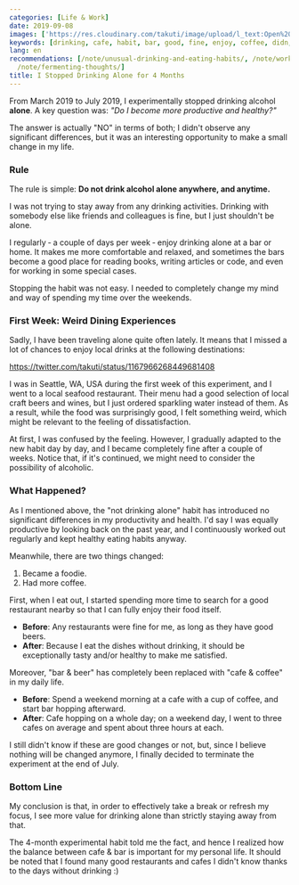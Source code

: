```yaml
---
categories: [Life & Work]
date: 2019-09-08
images: ['https://res.cloudinary.com/takuti/image/upload/l_text:Open%20Sans_32:I%20Stopped%20Drinking%20Alone%20for%204%20Months,co_rgb:eee,w_800,c_fit/v1626628472/takuti_bgimyl.jpg']
keywords: [drinking, cafe, habit, bar, good, fine, enjoy, coffee, didn, completely]
lang: en
recommendations: [/note/unusual-drinking-and-eating-habits/, /note/working-from-home-202004/,
  /note/fermenting-thoughts/]
title: I Stopped Drinking Alone for 4 Months
---
```


From March 2019 to July 2019, I experimentally stopped drinking alcohol **alone**. A key question was: *"Do I become more productive and healthy?"* 

The answer is actually "NO" in terms of both; I didn't observe any significant differences, but it was an interesting opportunity to make a small change in my life.

### Rule

The rule is simple: **Do not drink alcohol alone anywhere, and anytime.**

I was not trying to stay away from any drinking activities. Drinking with somebody else like friends and colleagues is fine, but I just shouldn't be alone.

I regularly &dash; a couple of days per week &dash; enjoy drinking alone at a bar or home. It makes me more comfortable and relaxed, and sometimes the bars become a good place for reading books, writing articles or code, and even for working in some special cases.

Stopping the habit was not easy. I needed to completely change my mind and way of spending my time over the weekends.

### First Week: Weird Dining Experiences

Sadly, I have been traveling alone quite often lately. It means that I missed a lot of chances to enjoy local drinks at the following destinations:

https://twitter.com/takuti/status/1167966268449681408

I was in Seattle, WA, USA during the first week of this experiment, and I went to a local seafood restaurant. Their menu had a good selection of local craft beers and wines, but I just ordered sparkling water instead of them. As a result, while the food was surprisingly good, I felt something weird, which might be relevant to the feeling of dissatisfaction.

At first, I was confused by the feeling. However, I gradually adapted to the new habit day by day, and I became completely fine after a couple of weeks. Notice that, if it's continued, we might need to consider the possibility of alcoholic.

### What Happened?

As I mentioned above, the "not drinking alone" habit has introduced no significant differences in my productivity and health. I'd say I was equally productive by looking back on the past year, and I continuously worked out regularly and kept healthy eating habits anyway.

Meanwhile, there are two things changed:

1. Became a foodie.
2. Had more coffee.

First, when I eat out, I started spending more time to search for a good restaurant nearby so that I can fully enjoy their food itself.

- **Before**: Any restaurants were fine for me, as long as they have good beers.
- **After**: Because I eat the dishes without drinking, it should be exceptionally tasty and/or healthy to make me satisfied.

Moreover, "bar & beer" has completely been replaced with "cafe & coffee" in my daily life.

- **Before**: Spend a weekend morning at a cafe with a cup of coffee, and start bar hopping afterward.
- **After**: Cafe hopping on a whole day; on a weekend day, I went to three cafes on average and spent about three hours at each.

I still didn't know if these are good changes or not, but, since I believe nothing will be changed anymore, I finally decided to terminate the experiment at the end of July.

### Bottom Line

My conclusion is that, in order to effectively take a break or refresh my focus, I see more value for drinking alone than strictly staying away from that. 

The 4-month experimental habit told me the fact, and hence I realized how the balance between cafe & bar is important for my personal life. It should be noted that I found many good restaurants and cafes I didn't know thanks to the days without drinking :) 